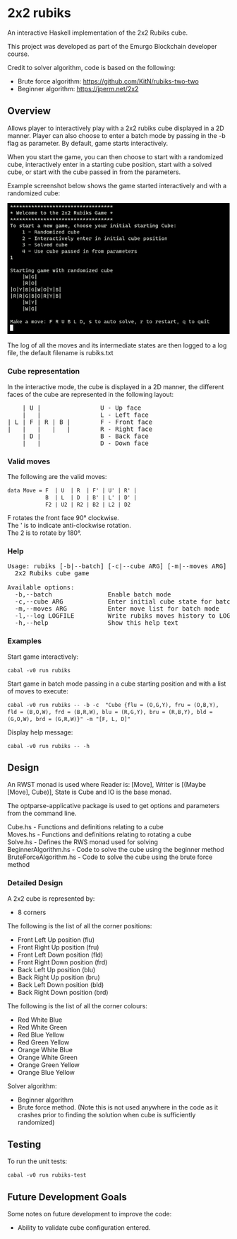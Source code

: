 # 2x2 rubiks
An interactive Haskell implementation of the 2x2 Rubiks cube.

This project was developed as part of the Emurgo Blockchain developer course.

Credit to solver algorithm, code is based on the following:
 - Brute force algorithm: https://github.com/KitN/rubiks-two-two
 - Beginner algorithm: https://jperm.net/2x2


## Overview
Allows player to interactively play with a 2x2 rubiks cube displayed in a 2D manner. Player can also choose to enter a batch mode by passing in the -b flag as parameter. By default, game starts interactively.

When you start the game, you can then choose to start with a randomized cube, interactively enter in a starting cube position, start with a solved cube, or start with the cube passed in from the parameters.

Example screenshot below shows the game started interactively and with a randomized cube:

![Interactive start with randomized cube](./img/interactive_start.png)

The log of all the moves and its intermediate states are then logged to a log file, the default filename is rubiks.txt

### Cube representation
In the interactive mode, the cube is displayed in a 2D manner, the different faces of the cube are represented in the following layout:

<pre>
    | U |                U - Up face
    |   |                L - Left face
| L | F | R | B |        F - Front face
|   |   |   |   |        R - Right face
    | D |                B - Back face
    |   |                D - Down face
</pre>


### Valid moves
The following are the valid moves:

```
data Move = F  | U  | R  | F' | U' | R' |
            B  | L  | D  | B' | L' | D' |
            F2 | U2 | R2 | B2 | L2 | D2
```

F rotates the front face 90° clockwise.<br>
The ' is to indicate anti-clockwise rotation.<br>
The 2 is to rotate by 180°.


### Help
<pre>
Usage: rubiks [-b|--batch] [-c|--cube ARG] [-m|--moves ARG] [-l|--log LOGFILE]
  2x2 Rubiks cube game

Available options:
  -b,--batch               Enable batch mode
  -c,--cube ARG            Enter initial cube state for batch mode
  -m,--moves ARG           Enter move list for batch mode
  -l,--log LOGFILE         Write rubiks moves history to LOGFILE
  -h,--help                Show this help text
</pre>

### Examples

Start game interactively:
```
cabal -v0 run rubiks
```
Start game in batch mode passing in a cube starting position and with a list of moves to execute:
```
cabal -v0 run rubiks -- -b -c  "Cube {flu = (O,G,Y), fru = (O,B,Y), fld = (B,O,W), frd = (B,R,W), blu = (R,G,Y), bru = (R,B,Y), bld = (G,O,W), brd = (G,R,W)}" -m "[F, L, D]"
```
Display help message:
```
cabal -v0 run rubiks -- -h
```


## Design
An RWST monad is used where Reader is: [Move], Writer is [(Maybe [Move], Cube)], State is Cube and IO is the base monad.  

The optparse-applicative package is used to get options and parameters from the command line.

Cube.hs - Functions and definitions relating to a cube <br>
Moves.hs - Functions and definitions relating to rotating a cube <br>
Solve.hs - Defines the RWS monad used for solving <br>
BeginnerAlgorithm.hs - Code to solve the cube using the beginner method <br>
BruteForceAlgorithm.hs - Code to solve the cube using the brute force method

### Detailed Design

A 2x2 cube is represented by:
 - 8 corners

The following is the list of all the corner positions:
 - Front Left Up position (flu)
 - Front Right Up position (fru)
 - Front Left Down position (fld)
 - Front Right Down position (frd)
 - Back Left Up position (blu)
 - Back Right Up position (bru)
 - Back Left Down position (bld)
 - Back Right Down position (brd)

The following is the list of all the corner colours:
 - Red White Blue
 - Red White Green
 - Red Blue Yellow
 - Red Green Yellow
 - Orange White Blue
 - Orange White Green
 - Orange Green Yellow
 - Orange Blue Yellow

Solver algorithm:
 - Beginner algorithm
 - Brute force method. (Note this is not used anywhere in the code as it crashes prior to finding the solution when cube is sufficiently randomized)

## Testing
To run the unit tests:
```
cabal -v0 run rubiks-test
```


## Future Development Goals

Some notes on future development to improve the code:
 - Ability to validate cube configuration entered.


